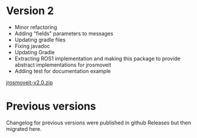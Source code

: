 # Version 2

- Minor refactoring
- Adding "fields" parameters to messages
- Updating gradle files
- Fixing javadoc
- Updating Gradle
- Extracting ROS1 implementation and making this package to provide abstract implementations for jrosmoveit
- Adding test for documentation example

[jrosmoveit-v2.0.zip](https://github.com/pinorobotics/jrosmoveit/raw/main/jrosmoveit/release/jrosmoveit-v2.0.zip)

# Previous versions

Changelog for previous versions were published in github Releases but then migrated here.
